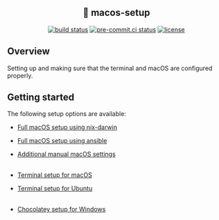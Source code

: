 ## <div align="center"> 🍎 macos-setup</div>

<div align="center">
<a href="https://github.com/daniel-mizsak/macos-setup/actions/workflows/ci.yml" target="_blank"><img src="https://github.com/daniel-mizsak/macos-setup/actions/workflows/ci.yml/badge.svg" alt="build status"></a>
<a href="https://results.pre-commit.ci/latest/github/daniel-mizsak/macos-setup/main" target="_blank"><img src="https://results.pre-commit.ci/badge/github/daniel-mizsak/macos-setup/main.svg" alt="pre-commit.ci status"></a>
<a href="https://img.shields.io/github/license/daniel-mizsak/macos-setup" target="_blank"><img src="https://img.shields.io/github/license/daniel-mizsak/macos-setup" alt="license"></a>
</div>

## Overview
Setting up and making sure that the terminal and macOS are configured properly.

## Getting started
The following setup options are available:

- [Full macOS setup using nix-darwin](docs/macos-setup-nix.md)
- [Full macOS setup using ansible](docs/macos-setup-ansible.md)
- [Additional manual macOS settings](docs/macos-manual-settings.md)
<br><br>

- [Terminal setup for macOS](docs/macos-terminal-setup.md)
- [Terminal setup for Ubuntu](docs/ubuntu-terminal-setup.md)
<br><br>

- [Chocolatey setup for Windows](docs/windows-chocolatey.md)
